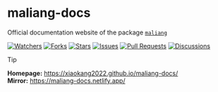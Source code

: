 # maliang-docs

Official documentation website of the package [`maliang`](https://github.com/Xiaokang2022/maliang)

<p>
<a href="https://github.com/Xiaokang2022/maliang-docs/watchers"><img alt="Watchers" src="https://img.shields.io/github/watchers/Xiaokang2022/maliang-docs?label=Watchers&logo=github&style=flat" title="Watchers" /></a>
<a href="https://github.com/Xiaokang2022/maliang-docs/forks"><img alt="Forks" src="https://img.shields.io/github/forks/Xiaokang2022/maliang-docs?label=Forks&logo=github&style=flat" title="Forks" /></a>
<a href="https://github.com/Xiaokang2022/maliang-docs/stargazers"><img alt="Stars" src="https://img.shields.io/github/stars/Xiaokang2022/maliang-docs?label=Stars&color=gold&logo=github&style=flat" title="Stars" /></a>
<a href="https://github.com/Xiaokang2022/maliang-docs/issues"><img alt="Issues" src="https://img.shields.io/github/issues/Xiaokang2022/maliang-docs?label=Issues&logo=github" title="Issues" /></a>
<a href="https://github.com/Xiaokang2022/maliang-docs/pulls"><img alt="Pull Requests" src="https://img.shields.io/github/issues-pr/Xiaokang2022/maliang-docs?label=Pull%20Requests&logo=github" title="Pull Requests" /></a>
<a href="https://github.com/Xiaokang2022/maliang-docs/discussions"><img alt="Discussions" src="https://img.shields.io/github/discussions/Xiaokang2022/maliang-docs?label=Discussions&logo=github" title="Discussions" /></a>
</p>

> [!TIP]  
> **Homepage:** https://xiaokang2022.github.io/maliang-docs/  
> **Mirror:** https://maliang-docs.netlify.app/
